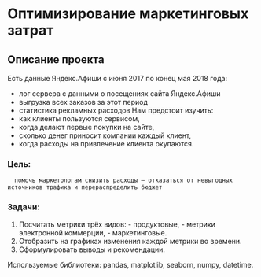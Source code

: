 # Оптимизирование маркетинговых затрат
## Описание проекта
Есть данные Яндекс.Афиши с июня 2017 по конец мая 2018 года:
- лог сервера с данными о посещениях сайта Яндекс.Афиши
- выгрузка всех заказов за этот период
- статистика рекламных расходов
Нам предстоит изучить:
- как клиенты пользуются сервисом,
- когда делают первые покупки на сайте,
- сколько денег приносит компании каждый клиент,
- когда расходы на привлечение клиента окупаются.
### Цель:
      помочь маркетологам снизить расходы — отказаться от невыгодных источников трафика и перераспределить бюджет 
      
### Задачи: 
1. Посчитать метрики трёх видов:
                      - продуктовые,
                      - метрики электронной коммерции,
                      - маркетинговые.
2. Отобразить на графиках изменения каждой метрики во времени.
3. Сформулировать выводы и рекомендации.

Используемые библиотеки: pandas, matplotlib, seaborn, numpy, datetime.

